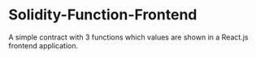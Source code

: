 # Solidity-Function-Frontend
A simple contract with 3 functions which values are shown in a React.js frontend application.
